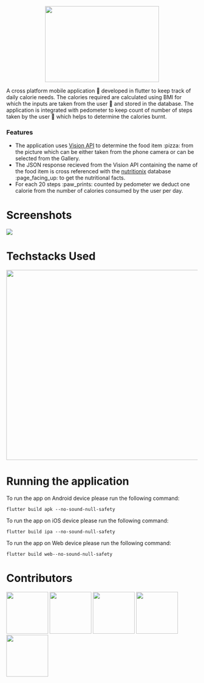<p align="center">
  <img src="https://user-images.githubusercontent.com/96119482/146383087-311879cf-c2d2-46c6-9036-26760f48ab75.png" width="300" height="200">
</p>

A cross platform mobile application :iphone: developed in flutter to keep track of daily calorie needs. The calories required are calculated using BMI for which the inputs are taken from the user :bow: and stored in the database. The application is integrated with pedometer to keep count of number of steps taken by the user :walking: which helps to determine the calories burnt.

### Features
<ul>
<li> The application uses <a href="https://cloud.google.com/vision/">Vision API</a> to determine the food item :pizza: from the picture which can be either taken from the phone camera or can be selected from the Gallery.



<li> The JSON response recieved from the Vision API containing the name of the food item is cross referenced with the <a href="https://www.nutritionix.com/business/api">nutritionix</a> database :page_facing_up: to get the nutritional facts.

<li> For each 20 steps :paw_prints: counted by pedometer we deduct one calorie from the number of calories consumed by the user per day.
</ul>

# Screenshots
<p float="left">
<img src="https://user-images.githubusercontent.com/48833965/146385089-33efa578-18d3-4982-b6f7-0ff18ea03bb6.png"  />
</p>

# Techstacks Used
<p float="left">
<img src="https://user-images.githubusercontent.com/40293521/146385910-5fbd922a-e19a-4588-9895-0dd90404c909.png" width="900" height="500" />
</p>

# Running the application

To run the app on Android device please run the following command:

```flutter build apk --no-sound-null-safety```

To run the app on iOS device please run the following command:

```flutter build ipa --no-sound-null-safety```

To run the app on Web device please run the following command:

```flutter build web--no-sound-null-safety```

# Contributors

<p float="left">
  <a href="https://github.com/melwinlobo18"><img src="https://avatars2.githubusercontent.com/u/29202917?s=400&v=4" width="110" height="110" /></a>
  <a href="https://github.com/shameek195"><img src="https://avatars.githubusercontent.com/u/37244235?v=4" width="110" height="110" /></a>
  <a href="https://github.com/prasad03kp"><img src="https://avatars.githubusercontent.com/u/48833965?v=4" width="110" height="110" /></a>
  <a href="https://github.com/singhsidak54"><img src="https://avatars.githubusercontent.com/u/40293521?v=4" width="110" height="110" /></a>
  <a href="https://github.com/ritu02rk"><img src="https://avatars.githubusercontent.com/u/43180073?v=4" width="110" height="110" /></a>
</p>
